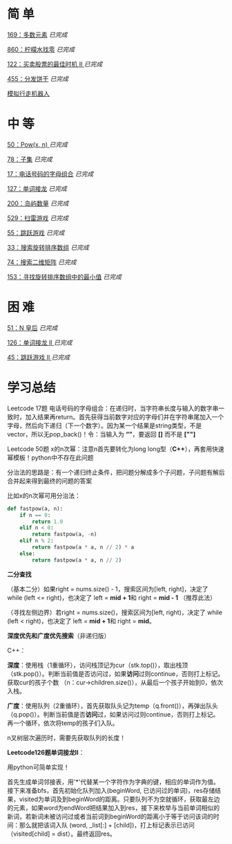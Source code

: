# 简 单

[169：多数元素](https://github.com/libracjj/AlgorithmQIUZHAO/blob/master/Week_03/Leetcode_169.cpp) 			  *已完成*  			  

[860：柠檬水找零](https://github.com/libracjj/AlgorithmQIUZHAO/blob/master/Week_03/Leetcode_860.cpp) 			  *已完成*  			  

[122：买卖股票的最佳时机 II ](https://github.com/libracjj/AlgorithmQIUZHAO/blob/master/Week_03/Leetcode_122.cpp) 			  *已完成*  			  

[455：分发饼干](https://github.com/libracjj/AlgorithmQIUZHAO/blob/master/Week_03/Leetcode_455.cpp) 			  *已完成*  			  

[模拟行走机器人](https://leetcode-cn.com/problems/walking-robot-simulation/description/)

# 中 等

[50：Pow(x, n) ](https://github.com/libracjj/AlgorithmQIUZHAO/blob/master/Week_03/Leetcode_50.cpp)			  *已完成* 

[78：子集](https://github.com/libracjj/AlgorithmQIUZHAO/blob/master/Week_03/Leetcode_78.cpp)			  *已完成* 

[17：电话号码的字母组合](https://github.com/libracjj/AlgorithmQIUZHAO/blob/master/Week_03/Leetcode_17.cpp) 			  *已完成*  			  

[127：单词接龙](https://github.com/libracjj/AlgorithmQIUZHAO/blob/master/Week_03/leetcode_127.py)			  *已完成*  			  			  

[200：岛屿数量](https://github.com/libracjj/AlgorithmQIUZHAO/blob/master/Week_03/Leetcode_200.cpp)			  *已完成*  			  

[529：扫雷游戏](https://github.com/libracjj/AlgorithmQIUZHAO/blob/master/Week_03/Leetcode_529.cpp)			  *已完成*  			  

[55：跳跃游戏](https://github.com/libracjj/AlgorithmQIUZHAO/blob/master/Week_03/Leetcode_55.cpp)			  *已完成*  			  

[33：搜索旋转排序数组](https://github.com/libracjj/AlgorithmQIUZHAO/blob/master/Week_03/Leetcode_33.cpp)			  *已完成*  			  

[74：搜索二维矩阵](https://github.com/libracjj/AlgorithmQIUZHAO/blob/master/Week_03/Leetcode_74.cpp)			  *已完成*  			  

[153：寻找旋转排序数组中的最小值](https://github.com/libracjj/AlgorithmQIUZHAO/blob/master/Week_03/Leetcode_153.cpp)			  *已完成*  			  

# 困 难

[51：N 皇后](https://github.com/libracjj/AlgorithmQIUZHAO/blob/master/Week_03/Leetcode_51.cpp) 			  *已完成*  			  

[126：单词接龙 II ](https://github.com/libracjj/AlgorithmQIUZHAO/blob/master/Week_03/Leetcode_126.py)			  *已完成*  			  

[45：跳跃游戏 II ](https://github.com/libracjj/AlgorithmQIUZHAO/blob/master/Week_03/Leetcode_45.cpp)			  *已完成*  			  



# 学习总结

Leetcode 17题 电话号码的字母组合：在递归时，当字符串长度与输入的数字串一致时，加入结果再return。首先获得当前数字对应的字母们并在字符串尾加入一个字母，然后向下递归（下一个数字）。因为某一个结果是string类型，不是vector，所以无pop_back()！令：当输入为 **“”**，要返回 **[]** 而不是 **[""]**      

Leetcode 50题 x的n次幂：注意n首先要转化为long long型（**C++**），再套用快速幂模板！python中不存在此问题      

分治法的思路是：有一个递归终止条件，把问题分解成多个子问题，子问题有解后合并起来得到最终的问题的答案

比如x的n次幂可用分治法：

```python
def fastpow(a, n):
    if n == 0:
        return 1.0
    elif n < 0:
        return fastpow(a, -n)
    elif n % 2:
        return fastpow(a * a, n // 2) * a
    else:
        return fastpow(a * a, n // 2)
```

  

**二分查找**

（基本二分）如果right = nums.size() - 1，搜索区间为[left, right]，决定了 while (left <= right)，也决定了		left = **mid + 1**和 right = **mid - 1** （推荐此法）   

（寻找左侧边界）若right = nums.size()，搜索区间为[left, right)，决定了 while (left < right)，也决定了			left = **mid + 1**和  right = **mid**。    

  

**深度优先和广度优先搜索**（非递归版）  

C++：   

**深度**：使用栈（1重循环），访问栈顶记为cur（stk.top()），取出栈顶（stk.pop()）。判断当前值是否访问过，如果**访问**过则continue，否则打上标记。获取cur的孩子个数  （n：cur->children.size()），从最后一个孩子开始到0，依次入栈。     

**广度**：使用队列（2重循环），首先获取队头记为temp（q.front()），再弹出队头（q.pop()）。判断当前值是否**访问**过，如果访问过则continue，否则打上标记。再一个循环，依次将temp的孩子们入队。     

n叉树层次遍历时，需要先获取队列的长度！   

  

**Leetcode126题单词接龙II**：

用python可简单实现！    

首先生成单词邻接表，用'*'代替某一个字符作为字典的键，相应的单词作为值。接下来准备bfs，首先初始化队列加入(beginWord, 已访问过的单词)，res存储结果，visited为单词及到beginWord的距离。只要队列不为空就循环，获取最左边的元素，如果word为endWord把结果加入到res，接下来枚举与当前单词相似的新词，若新词未被访问过或者当前词到beginWord的距离小于等于访问该词的时间：那么就把该词入队 (word, _list[:] + [child])，打上标记表示已访问（visited[child] = dist）。最终返回res。   